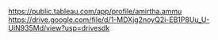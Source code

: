 https://public.tableau.com/app/profile/amirtha.ammu
https://drive.google.com/file/d/1-MDXjg2noyQ2i-EB1P8Uu_U-UiN935Md/view?usp=drivesdk
